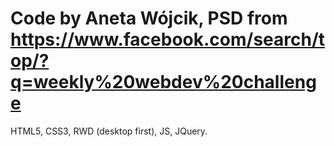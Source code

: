 # Code by Aneta Wójcik, PSD from https://www.facebook.com/search/top/?q=weekly%20webdev%20challenge

HTML5, CSS3, RWD (desktop first), JS, JQuery.
